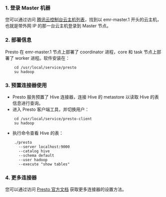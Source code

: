 ### 1. 登录 Master 机器
您可以通过访问 [腾讯云控制台云主机列表](https://console.qcloud.com/cvm/index)，找到以 emr-master.1 开头的云主机，也就是带外网 IP 的那一台云主机登录到 Master 节点。
### 2. 部署信息
Presto 在 emr-master.1 节点上部署了 coordinator 进程，core 和 task 节点上部署了 worker 进程。软件安装在：
```
    cd /usr/local/service/presto
    su hadoop
```
### 3. 预置连接器使用
* Presto 服务预置了 Hive 连接器，连接 Hive 的 metastore 以读取 Hive 的表信息进行查询。
* 进入 Presto 客户端工具，并切换用户：
```
    cd /usr/local/service/presto-client
    su hadoop
```
* 执行命令查看 Hive 的表：
```
    ./presto
      --server localhost:9000
      --catalog hive
      --schema default
      --user hadoop
      --execute "show tables"
```
### 4. 更多连接器
您可以通过访问 [Presto 官方文档](https://prestodb.io/docs/current/connector.html) 获取更多连接器的设置方法。
